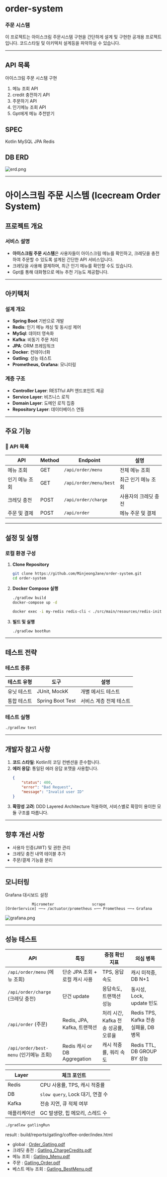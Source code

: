 # order-system

### 주문 시스템

이 프로젝트는 아이스크림 주문시스템 구현을 간단하게 설계 및 구현한 공개용 프로젝트입니다.
코드스타일 및 아키텍처 설계등을 파악하실 수 있습니다.

---

## API 목록

아이스크림 주문 시스템 구현

1) 메뉴 조회 API
2) credit 충전하기 API
3) 주문하기 API
4) 인기메뉴 조회 API
5) Gpt에게 메뉴 추천받기

## SPEC

Kotlin MySQL JPA Redis

## DB ERD

![erd.png](src/main/resources/image/erd.png)

-----

# 아이스크림 주문 시스템 (Icecream Order System)

## 프로젝트 개요

### 서비스 설명

- **아이스크림 주문 시스템**은 사용자들이 아이스크림 메뉴를 확인하고, 크레딧을 충전하여 주문할 수 있도록 설계된 간단한 API 서비스입니다.
- 크레딧을 사용해 결제하며, 최근 인기 메뉴를 확인할 수도 있습니다.
- Gpt를 통해 대화형으로 메뉴 추천 기능도 제공합니다.

---

## 아키텍처

### 설계 개요

- **Spring Boot** 기반으로 개발
- **Redis**: 인기 메뉴 캐싱 및 동시성 제어
- **MySql**: 데이터 영속화
- **Kafka**: 비동기 주문 처리
- **JPA**: ORM 프레임워크
- **Docker**: 컨테이너화
- **Gatling**: 성능 테스트
- **Prometheus, Grafana**: 모니터링

### 계층 구조

- **Controller Layer**: RESTful API 엔드포인트 제공
- **Service Layer**: 비즈니스 로직
- **Domain Layer**: 도메인 로직 집중
- **Repository Layer**: 데이터베이스 연동

---

## 주요 기능

### 📘 API 목록

| API      | Method | Endpoint               | 설명          |
|----------|--------|------------------------|-------------|
| 메뉴 조회    | GET    | `/api/order/menu`      | 전체 메뉴 조회    |
| 인기 메뉴 조회 | GET    | `/api/order/menu/best` | 최근 인기 메뉴 조회 |
| 크레딧 충전   | POST   | `/api/order/charge`    | 사용자의 크레딧 충전 |
| 주문 및 결제  | POST   | `/api/order`           | 메뉴 주문 및 결제  |

---

## 설정 및 실행

### 로컬 환경 구성

1. **Clone Repository**
   ```bash
   git clone https://github.com/MinjeongJane/order-system.git
   cd order-system
   ```

2. **Docker Compose 실행**
   ```bash
   ./gradlew build
   docker-compose up -d
   ```  
    ```bash
   docker exec -i my-redis redis-cli < ./src/main/resources/redis-init.txt
   ```

3. **빌드 및 실행**
   ```bash
   ./gradlew bootRun
   ```

---

## 테스트 전략

### 테스트 종류

| 테스트 유형 | 도구               | 설명            |
|--------|------------------|---------------|
| 유닛 테스트 | JUnit, MockK     | 개별 메서드 테스트    |
| 통합 테스트 | Spring Boot Test | 서비스 계층 전체 테스트 |

### 테스트 실행

   ```bash
   ./gradlew test
   ```

---

## 개발자 참고 사항

1. **코드 스타일**: Kotlin의 코딩 컨벤션을 준수합니다.
2. **에러 응답**: 통일된 에러 응답 포맷을 사용합니다.
   ```json
   {
       "status": 400,
       "error": "Bad Request",
       "message": "Invalid user ID"
   }
   ```
3. **확장성 고려**: DDD Layered Architecture 적용하여, 서비스별로 확장이 용이한 모듈 구조를 따릅니다.

---

## 향후 개선 사항

- 사용자 인증(JWT) 및 권한 관리
- 크레딧 충전 내역 테이블 추가
- 주문/결제 기능을 분리

-------------------------------------

## 모니터링

Grafana 대시보드 설정

```
            Micrometer                 scrape
[OrderService] ──→ /actuator/prometheus ←── Prometheus ──→ Grafana
```

![grafana.png](src/main/resources/image/grafana.png)

---

## 성능 테스트

| API                              | 특징                         | 중점 확인 지표                 | 의심 병목                          |
|----------------------------------|----------------------------|--------------------------|--------------------------------|
| `/api/order/menu` (메뉴 조회)        | 단순 JPA 조회 + 로컬 캐시 사용       | TPS, 응답속도                | 캐시 미적중, DB N+1                 |
| `/api/order/charge` (크레딧 충전)     | 단건 update                  | 응답속도, 트랜잭션 성능            | 동시성, Lock, update 빈도           |
| `/api/order` (주문)                | Redis, JPA, Kafka, 트랜잭션    | 처리 시간, Kafka 전송 성공률, 오류율 | Redis TPS, Kafka 전송 실패율, DB 병목 |
| `/api/order/best-menu` (인기메뉴 조회) | Redis 캐시 or DB Aggregation | 캐시 적중률, 쿼리 속도            | Redis TTL, DB GROUP BY 성능      |

| Layer  | 체크 포인트                      |
|--------|-----------------------------|
| Redis  | CPU 사용률, TPS, 캐시 적중률        |
| DB     | `slow query`, Lock 대기, 연결 수 |
| Kafka  | 전송 지연, 큐 적체 여부              |
| 애플리케이션 | GC 발생량, 힙 메모리, 스레드 수        |

```bash
./gradlew gatlingRun

```

result : build/reports/gatling/coffee-order/index.html

* global :
  [Order_Gatling.pdf](src/main/resources/image/Order_Gatling.pdf)
* 크레딧 충전 :
  [Gatling_ChargeCredits.pdf](src/main/resources/image/Gatling_ChargeCredits.pdf)
* 메뉴 조회 :
  [Gatling_Menu.pdf](src/main/resources/image/Gatling_Menu.pdf)
* 주문 :
  [Gatling_Order.pdf](src/main/resources/image/Gatling_Order.pdf)
* 베스트 메뉴 조회 :
  [Gatling_BestMenu.pdf](src/main/resources/image/Gatling_BestMenu.pdf)
